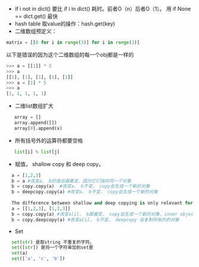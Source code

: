 - if i not in dict() 要比 if i in dict() 耗时。前者O（n）后者O（1）。
   用 if None == dict.get() 最快
- hash table 取value的操作：hash.get(key)
- 二维数组预定义：
```python
matrix = [[0 for i in range(3)] for i in range(3)]
```
以下是错误的因为这个二维数组的每一个obj都是一样的
```python
>>> a = [[1]] * 5
>>> a
[[1], [1], [1], [1], [1]]
>>> a = [1] * 5
>>> a
[1, 1, 1, 1, 1]
```
- 二维list数组扩大 
```python
   array = []
   array.append([])
   array[0].append(x)
```
- 所有括号外的运算符都要空格
```python
   list[i] % list[j]
```
- 赋值， shallow copy 和 deep copy。
```python
  a = [1,2,3]
  b = a #改变a， b的值会跟着变，因为它们指向同一个对象
  b = copy.copy(a)  #改变a， b不变， copy会生成一个新的对象
  b = deepcopy.copy(a) #改变a， b不变， copy会生成一个新的对象
  
  The difference between shallow and deep copying is only relevant for compound objects
  a = [[1,2,3], [1,2,3]]
  b = copy.copy(a) #改变a[i]， b跟着变， copy会生成一个新的对象，inner object和a是一样的
  b = copy.deepcopy(a) #改变a[i]， b不变， deepcopy 会复制所有的的对象
```
- Set
```python
  set(str) 是取string 不重复的字符。
  set([str]) 是将一个字符串加到set里
  set(a)
  set(['a', 'c', 'b'])
```
